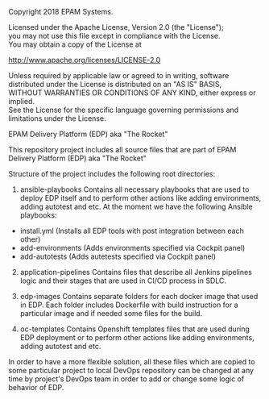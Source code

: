 Copyright 2018 EPAM Systems.

Licensed under the Apache License, Version 2.0 (the "License");  
you may not use this file except in compliance with the License.  
You may obtain a copy of the License at

http://www.apache.org/licenses/LICENSE-2.0

Unless required by applicable law or agreed to in writing, software  
distributed under the License is distributed on an "AS IS" BASIS,  
WITHOUT WARRANTIES OR CONDITIONS OF ANY KIND, either express or implied.  
See the License for the specific language governing permissions and  
limitations under the License.

EPAM Delivery Platform (EDP) aka "The Rocket"

This repository project includes all source files that are part of EPAM Delivery Platform (EDP) aka "The Rocket"

Structure of the project includes the following root directories:

1) ansible-playbooks
Contains all necessary playbooks that are used to deploy EDP itself and to perform other actions like
adding environments, adding autotest and etc.
At the moment we have the following Ansible playbooks:
- install.yml (Installs all EDP tools with post integration between each other)
- add-environments (Adds environments specified via Cockpit panel)
- add-autotests (Adds autetests specified via Cockpit panel)

2) application-pipelines
Contains files that describe all Jenkins pipelines logic and their stages that are used in CI/CD process in SDLC.

3) edp-images
Contains separate folders for each docker image that used in EDP. Each folder includes Dockerfile with build instruction for
a particular image and if needed some files for the build.

4) oc-templates
Contains Openshift templates files that are used during EDP deployment or to perform other actions like
adding environments, adding autotest and etc.

In order to have a more flexible solution, all these files which are copied to some particular project
to local DevOps repository can be changed at any time by project's DevOps team in order to add or change some logic of behavior of EDP.
